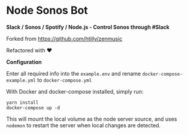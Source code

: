 # Node Sonos Bot
**Slack / Sonos / Spotify / Node.js - Control Sonos through #Slack**

Forked from https://github.com/htilly/zenmusic

Refactored with ❤️

**Configuration**

Enter all required info into the `example.env` and rename `docker-compose-example.yml` to `docker-compose.yml`

With Docker and docker-compose installed, simply run:

```
yarn install
docker-compose up -d
```

This will mount the local volume as the node server source, and uses `nodemon` to restart the server when local changes are detected.